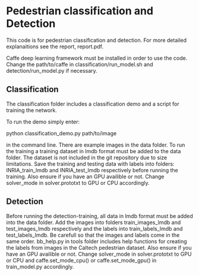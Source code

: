 # Pedestrian classification and Detection
This code is for pedestrian classification and detection. For more detailed explanaitions see the report, report.pdf. 

Caffe deep learning framework must be installed in order to use the code. Change the path/to/caffe in classification/run_model.sh and detection/run_model.py if necessary. 
 
 ## Classification
 The classification folder includes a classification demo and a script for training the network.

 To run the demo simply enter:

 python classification_demo.py path/to/image 

 in the command line. There are example images in the data folder. To run the training a training dataset in lmdb format must be added to the data folder. The dataset is not included in the git repository due to size limitations. Save the training and testing data with labels into folders: INRIA_train_lmdb and INRIA_test_lmdb respectively before running the training. Also ensure if you have an GPU availible or not. Change  solver_mode in solver.prototxt to GPU or CPU accordingly.

 ## Detection 

Before running the detection-training, all data in lmdb format must be added into the data folder. Add the images into folders train_images_lmdb and test_images_lmdb respectively and the labels into train_labels_lmdb and test_labels_lmdb. Be carefull so that the images and labels come in the same order. bb_help.py in tools folder includes help functions for creating the labels from images in the Caltech pedestrian dataset. Also ensure if you have an GPU availible or not. Change  solver_mode in solver.prototxt to GPU or CPU  and caffe.set_mode_cpu() or caffe.set_mode_gpu() in train_model.py accordingly.
